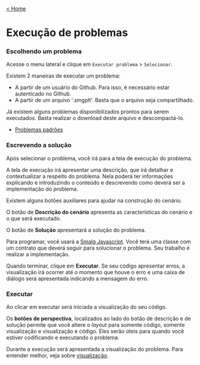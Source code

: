 [< Home](/smalg-platform)

# Execução de problemas

### Escolhendo um problema

Acesse o menu lateral e clique em `Executar problema` > `Selecionar`.

Existem 2 maneiras de executar um problema:

* A partir de um usuário do Github. Para isso, é necessário estar autenticado no Github.
* A partir de um arquivo '.smgplt'. Basta que o arquivo seja compartilhado.

Já existem alguns problemas disponibilizados prontos para serem executados. Basta realizar o download deste arquivo e descompactá-lo.

* [Problemas padrões](https://drive.google.com/u/0/uc?id=1CFxwdv5O5WyfH5pi7ITYr8sK-b3bOiej&export=download)

### Escrevendo a solução

Após selecionar o problema, você irá para a tela de execução do problema.

A tela de execução irá apresentar uma descrição, que irá detalhar e contextualizar a respeito do problema. Nela poderá ter informações explicando e introduzindo o conteúdo e descrevendo como deverá ser a implementação do problema.

Existem alguns botões auxiliares para ajudar na construção do cenário.

O botão de **Descrição do cenário** apresenta as características do cenário e o que será executado.

O botão de **Solução** apresentará a solução do problema.

Para programar, você usará a [Smalg Javascript](/smalg-platform/languages/smalg-javascript). Você terá uma classe com um contrato que deverá seguir para solucionar o problema. Seu trabalho é realizar a implementação.

Quando terminar, clique em **Executar**. Se seu código apresentar erros, a visualização irá ocorrer até o momento que houve o erro e uma caixa de diálogo será apresentada indicando a mensagem do erro.

### Executar

Ao clicar em executar será iniciada a visualização do seu código.

Os **botões de perspectiva**, localizados ao lado do botão de descrição e de solução permite que você altere o _layout_ para somente código, somente visualização e visualização e código. Eles serão úteis para quando você estiver codificando e executando o problema.

Durante a execução será apresentada a visualização do problema. Para entender melhor, veja sobre [visualização](/smalg-platform/problems/visualization).